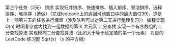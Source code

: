 第三个任务（2天）
排序
实现归并排序、快速排序、插入排序、冒泡排序、选择排序、堆排序（选做）（完成leetcode上的返回滑动窗口中的最大值(239)，这是上一期第三天的任务进行保留（涉及队列可以对第二天进行整理复习））
编程实现 O(n) 时间复杂度内找到一组数据的第 K 大元素
二分查找
实现一个有序数组的二分查找算法
实现模糊二分查找算法（比如大于等于给定值的第一个元素）
对应的 LeetCode 练习题
Sqrt(x) （x 的平方根）